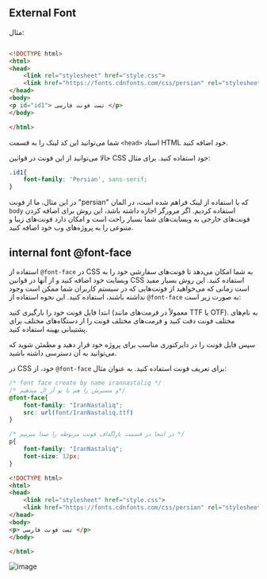 ## External Font
مثال:

```html

<!DOCTYPE html>
<html>
<head>
    <link rel="stylesheet" href="style.css">
    <link href="https://fonts.cdnfonts.com/css/persian" rel="stylesheet">
</head>
<body>
<p id="id1"> تست فونت فارسی </p>
</body>

</html>

```

 شما می‌توانید این کد لینک را به قسمت `<head>` اسناد HTML خود اضافه کنید.

 حالا می‌توانید از این فونت در قوانین CSS خود استفاده کنید. برای مثال:

```css
.id1{
    font-family: 'Persian', sans-serif;
}

```

در این مثال، ما از فونت "persian" که با استفاده از لینک فراهم شده است، در المان `body` استفاده کردیم. اگر مرورگر اجازه داشته باشد،
این روش برای اضافه کردن فونت‌های خارجی به وبسایت‌های شما بسیار راحت است و امکان دارد فونت‌های زیبا و متنوعی را به پروژه‌های وب خود اضافه کنید.

## internal font @font-face

استفاده از `@font-face` در CSS به شما امکان می‌دهد تا فونت‌های سفارشی خود را به وبسایت خود اضافه کنید و از آنها در قوانین CSS استفاده کنید. این روش بسیار مفید است زمانی که می‌خواهید از فونت‌هایی که در سیستم کاربران شما ممکن است وجود نداشته باشند، استفاده کنید. این نحوه استفاده از `@font-face` به صورت زیر است:

 ابتدا فایل فونت خود را بارگیری کنید (معمولاً در فرمت‌های مانند TTF یا OTF). به نام‌های مختلف فونت دقت کنید و فرمت‌های مختلف فونت را از دستگاه‌های مختلف برای پشتیبانی بهینه استفاده کنید.

 سپس فایل فونت را در دایرکتوری مناسب برای پروژه خود قرار دهید و مطمئن شوید که می‌توانید به آن دسترسی داشته باشید.

 در CSS خود، از `@font-face` برای تعریف فونت استفاده کنید. به عنوان مثال:


```css
/* font face create by name irannastaliq */
/* و مسیرش را هم با یو آر ال میدهیم*/
@font-face{
    font-family: "IranNastaliq";
    src: url(font/IranNastaliq.ttf)
}

/* در اینجا در قسمت پاراگذاف فونت مربوطه را صدا میزنیم */
p{
    font-family: "IranNastaliq";
    font-size: 12px;
}

```

```html
<!DOCTYPE html>
<html>
<head>
    <link rel="stylesheet" href="style.css">
    <link href="https://fonts.cdnfonts.com/css/persian" rel="stylesheet">
</head>
<body>
<p> تست فونت فارسی </p>
</body>

</html>
```
![image](https://github.com/milad6745/CSS/assets/113288076/7e4c1db0-d06f-4bc9-bcaf-2abc39cdf998)

